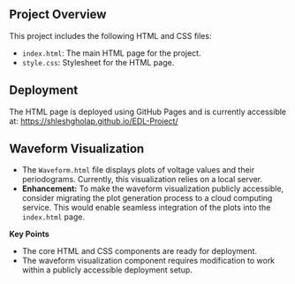 ## Project Overview

This project includes the following HTML and CSS files:

* `index.html`: The main HTML page for the project.
* `style.css`: Stylesheet for the HTML page.

## Deployment

The HTML page is deployed using GitHub Pages and is currently accessible at: https://shleshgholap.github.io/EDL-Project/

## Waveform Visualization

* The `Waveform.html` file displays plots of voltage values and their periodograms. Currently, this visualization relies on a local server.
* **Enhancement:** To make the waveform visualization publicly accessible, consider migrating the plot generation process to a cloud computing service. This would enable seamless integration of the plots into the `index.html` page. 

**Key Points**

* The core HTML and CSS components are ready for deployment.
* The waveform visualization component requires modification to work within a publicly accessible deployment setup. 

